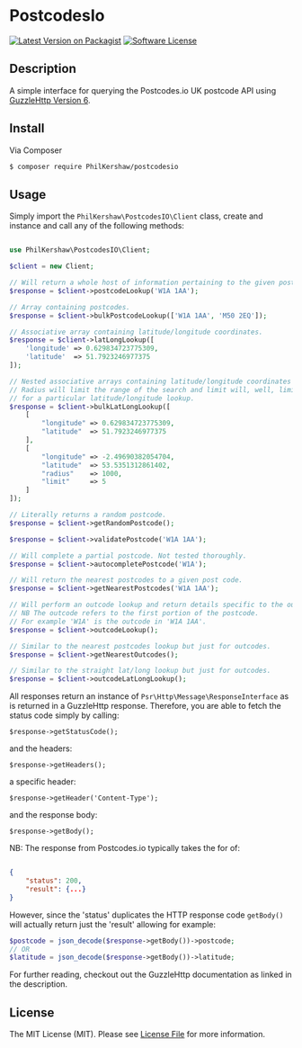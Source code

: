 # PostcodesIo

[![Latest Version on Packagist][ico-version]][link-packagist]
[![Software License][ico-license]](LICENSE.md)

## Description

A simple interface for querying the Postcodes.io UK postcode API using [GuzzleHttp Version 6](http://docs.guzzlephp.org/en/latest/index.html).

## Install

Via Composer

``` bash
$ composer require PhilKershaw/postcodesio
```

## Usage

Simply import the `PhilKershaw\PostcodesIO\Client` class, create and instance and call any of the following methods:

``` php

use PhilKershaw\PostcodesIO\Client;

$client = new Client;

// Will return a whole host of information pertaining to the given post code.
$response = $client->postcodeLookup('W1A 1AA');

// Array containing postcodes.
$response = $client->bulkPostcodeLookup(['W1A 1AA', 'M50 2EQ']);

// Associative array containing latitude/longitude coordinates.
$response = $client->latLongLookup([
    'longitude' => 0.629834723775309,
    'latitude'  => 51.7923246977375
]);

// Nested associative arrays containing latitude/longitude coordinates and optional radius and limit.
// Radius will limit the range of the search and limit will, well, limit the number of results
// for a particular latitude/longitude lookup.
$response = $client->bulkLatLongLookup([
    [
        "longitude" => 0.629834723775309,
        "latitude"  => 51.7923246977375
    ],
    [
        "longitude" => -2.49690382054704,
        "latitude"  => 53.5351312861402,
        "radius"    => 1000,
        "limit"     => 5
    ]
]);

// Literally returns a random postcode.
$response = $client->getRandomPostcode();

$response = $client->validatePostcode('W1A 1AA');

// Will complete a partial postcode. Not tested thoroughly.
$response = $client->autocompletePostcode('W1A');

// Will return the nearest postcodes to a given post code.
$response = $client->getNearestPostcodes('W1A 1AA');

// Will perform an outcode lookup and return details specific to the outcode.
// NB The outcode refers to the first portion of the postcode.
// For example 'W1A' is the outcode in 'W1A 1AA'.
$response = $client->outcodeLookup();

// Similar to the nearest postcodes lookup but just for outcodes.
$response = $client->getNearestOutcodes();

// Similar to the straight lat/long lookup but just for outcodes.
$response = $client->outcodeLatLongLookup();

```

All responses return an instance of `Psr\Http\Message\ResponseInterface` as is returned in a GuzzleHttp response. Therefore, you are able to fetch the status code simply by calling:
```
$response->getStatusCode();
```
and the headers:
```
$response->getHeaders();
```
a specific header:
```
$response->getHeader('Content-Type');
```
and the response body:
```
$response->getBody();
```

NB: The response from Postcodes.io typically takes the for of:
``` json

{
    "status": 200,
    "result": {...}
}
```
However, since the 'status' duplicates the HTTP response code `getBody()` will actually return just the 'result' allowing for example:

``` php
$postcode = json_decode($response->getBody())->postcode;
// OR
$latitude = json_decode($response->getBody())->latitude;
```

For further reading, checkout out the GuzzleHttp documentation as linked in the description.

## License

The MIT License (MIT). Please see [License File](LICENSE.md) for more information.

[ico-version]: https://img.shields.io/packagist/v/philkershaw/postcodesio.svg?style=flat-square
[ico-license]: https://img.shields.io/badge/license-MIT-brightgreen.svg?style=flat-square
[ico-travis]: https://img.shields.io/travis/philkershaw/postcodesio/master.svg?style=flat-square
[ico-scrutinizer]: https://img.shields.io/scrutinizer/coverage/g/philkershaw/postcodesio.svg?style=flat-square
[ico-code-quality]: https://img.shields.io/scrutinizer/g/philkershaw/postcodesio.svg?style=flat-square
[ico-downloads]: https://img.shields.io/packagist/dt/philkershaw/postcodesio.svg?style=flat-square

[link-packagist]: https://packagist.org/packages/philkershaw/postcodesio
[link-travis]: https://travis-ci.org/philkershaw/postcodesio
[link-scrutinizer]: https://scrutinizer-ci.com/g/philkershaw/postcodesio/code-structure
[link-code-quality]: https://scrutinizer-ci.com/g/philkershaw/postcodesio
[link-downloads]: https://packagist.org/packages/philkershaw/postcodesio
[link-author]: https://github.com/PhilKershaw
[link-contributors]: ../../contributors

